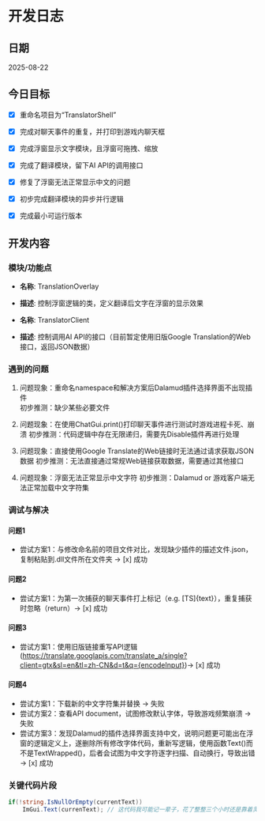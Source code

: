 # 开发日志

## 日期
2025-08-22

## 今日目标
- [x] 重命名项目为“TranslatorShell”
- [x] 完成对聊天事件的重复，并打印到游戏内聊天框
- [x] 完成浮窗显示文字模块，且浮窗可拖拽、缩放
- [x] 完成了翻译模块，留下AI API的调用接口
- [x] 修复了浮窗无法正常显示中文的问题
- [x] 初步完成翻译模块的异步并行逻辑
- [x] 完成最小可运行版本


## 开发内容
### 模块/功能点
- **名称**: TranslationOverlay
- **描述**: 控制浮窗逻辑的类，定义翻译后文字在浮窗的显示效果

- **名称**: TranslatorClient
- **描述**: 控制调用AI API的接口（目前暂定使用旧版Google Translation的Web接口，返回JSON数据）

### 遇到的问题
1. 问题现象：重命名namespace和解决方案后Dalamud插件选择界面不出现插件  
   初步推测：缺少某些必要文件 

2. 问题现象：在使用ChatGui.print()打印聊天事件进行测试时游戏进程卡死、崩溃
   初步推测：代码逻辑中存在无限递归，需要先Disable插件再进行处理

3. 问题现象：直接使用Google Translate的Web链接时无法通过请求获取JSON数据
   初步推测：无法直接通过常规Web链接获取数据，需要通过其他接口

4. 问题现象：浮窗无法正常显示中文字符
   初步推测：Dalamud or 游戏客户端无法正常加载中文字符集

### 调试与解决
#### 问题1
- 尝试方案1：与修改命名前的项目文件对比，发现缺少插件的描述文件.json，复制粘贴到.dll文件所在文件夹 → [x] 成功

#### 问题2
- 尝试方案1：为第一次捕获的聊天事件打上标记（e.g. [TS]{text}），重复捕获时忽略（return）→ [x] 成功

#### 问题3
- 尝试方案1：使用旧版链接重写API逻辑
  (https://translate.googlapis.com/translate_a/single?client=gtx&sl=en&tl=zh-CN&d=t&q={encodeInput})→ [x] 成功

#### 问题4
- 尝试方案1：下载新的中文字符集并替换 → 失败
- 尝试方案2：查看API document，试图修改默认字体，导致游戏频繁崩溃 → 失败
- 尝试方案3：发现Dalamud的插件选择界面支持中文，说明问题更可能出在浮窗的逻辑定义上，遂删除所有修改字体代码，重新写逻辑，使用函数Text()而不是TextWrapped()，后者会试图为中文字符逐字扫描、自动换行，导致出错 → [x] 成功

### 关键代码片段
```C#
if(!string.IsNullOrEmpty(currentText))
    ImGui.Text(currenText); // 这代码我可能记一辈子，花了整整三个小时还是靠着灵光一闪突然顿悟的，服了
```